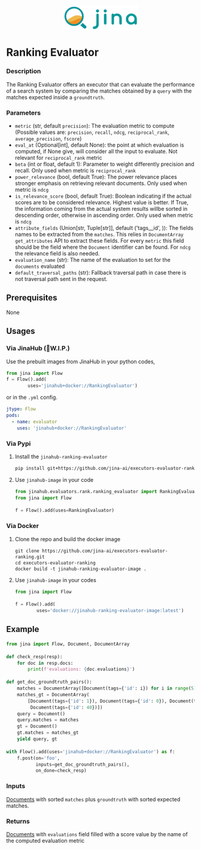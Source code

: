 <p align="center">
<img src="https://github.com/jina-ai/jina/blob/master/.github/logo-only.gif?raw=true" alt="Jina banner" width="200px">
</p>

# Ranking Evaluator

### Description
The Ranking Evaluator offers an executor that can evaluate the performance of a search system by comparing the matches obtained
by a `query` with the matches expected inside a `groundtruth`.

### Parameters

- `metric` (str, default `precision`): The evaluation metric to compute (Possible values are: `precision`, `recall`, `ndcg`, `reciprocal_rank`, `average_precision`, `fscore`)
- `eval_at` (Optional[int], default None): the point at which evaluation is computed, if None give, will consider all the input to evaluate. Not relevant for `reciprocal_rank` metric 
- `beta` (int or float, default 1): Parameter to weight differently precision and recall. Only used when metric is `reciprocal_rank`
- `power_relevance` (bool, default True): The power relevance places stronger emphasis on retrieving relevant documents. Only used when metric is `ndcg`
- `is_relevance_score` (bool, default True): Boolean indicating if the actual scores are to be considered relevance. Highest value is better. If True, the information coming from the actual system results willbe sorted in descending order, otherwise in ascending order. Only used when metric is `ndcg`
- `attribute_fields` (Union[str, Tuple[str]], default ('tags__id', )): The fields names to be extracted from the `matches`. This relies in `DocumentArray` `get_attributes` API to extract these fields. For every `metric` this field should be the field 
                    where the `Document` identifier can be found. For `ndcg` the relevance field is also needed. 
- `evaluation_name` (str): The name of the evaluation to set for the `documents` evaluated
- `default_traversal_paths` (str): Fallback traversal path in case there is not traversal path sent in the request.

## Prerequisites

None


## Usages

### Via JinaHub (🚧W.I.P.)

Use the prebuilt images from JinaHub in your python codes, 

```python
from jina import Flow
f = Flow().add(
        uses='jinahub+docker://RankingEvaluator')
```

or in the `.yml` config.

```yaml
jtype: Flow
pods:
  - name: evaluator
    uses: 'jinahub+docker://RankingEvaluator'
```


### Via Pypi

1. Install the `jinahub-ranking-evaluator`

    ```bash
    pip install git+https://github.com/jina-ai/executors-evaluator-ranking.git
    ```

2. Use `jinahub-image` in your code

    ```python
    from jinahub.evaluators.rank.ranking_evaluator import RankingEvaluator
    from jina import Flow
    
    f = Flow().add(uses=RankingEvaluator)
    ```


### Via Docker

1. Clone the repo and build the docker image

    ```shell
    git clone https://github.com/jina-ai/executors-evaluator-ranking.git
    cd executors-evaluator-ranking
    docker build -t jinahub-ranking-evaluator-image .
    ```

2. Use `jinahub-image` in your codes

    ```python
    from jina import Flow
    
    f = Flow().add(
            uses='docker://jinahub-ranking-evaluator-image:latest')
    ```
    


## Example 

```python
from jina import Flow, Document, DocumentArray

def check_resp(resp):
    for doc in resp.docs:
        print(f'evaluations: {doc.evaluations}')

def get_doc_groundtruth_pairs():
    matches = DocumentArray([Document(tags={'id': i}) for i in range(5)])
    matches_gt = DocumentArray(
        [Document(tags={'id': 1}), Document(tags={'id': 0}), Document(tags={'id': 20}), Document(tags={'id': 30}),
         Document(tags={'id': 40})])
    query = Document()
    query.matches = matches
    gt = Document()
    gt.matches = matches_gt
    yield query, gt

with Flow().add(uses='jinahub+docker://RankingEvaluator') as f:
    f.post(on='foo',
           inputs=get_doc_groundtruth_pairs(),
           on_done=check_resp)
```

### Inputs 

[Documents](https://github.com/jina-ai/jina/blob/master/.github/2.0/cookbooks/Document.md) with sorted `matches` plus `groundtruth` with sorted expected matches. 

### Returns

[Documents](https://github.com/jina-ai/jina/blob/master/.github/2.0/cookbooks/Document.md) with `evaluations` field filled with a score value by the name of the computed evaluation metric